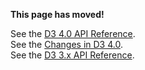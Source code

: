 **This page has moved!**

See the [D3 4.0 API Reference](https://github.com/d3/d3/blob/master/API.md#stacks).
<br>See the [Changes in D3 4.0](https://github.com/d3/d3/blob/master/CHANGES.md#stacks).
<br>See the [D3 3.x API Reference](https://github.com/d3/d3-3.x-api-reference/blob/master/Stack-Layout.md).
